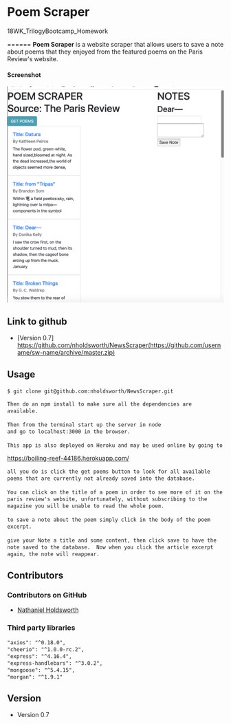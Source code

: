 # Poem Scraper

18WK_TrilogyBootcamp_Homework

======
**Poem Scraper** is a website scraper that allows users to save a note about poems that they enjoyed from the featured poems on the Paris Review's website.

#### Screenshot
![Screenshot software](poemscraperscreenshot.png "screenshot software")

## Link to github
* [Version 0.7] https://github.com/nholdsworth/NewsScraper(https://github.com/username/sw-name/archive/master.zip)


## Usage

```$ git clone git@github.com:nholdsworth/NewsScraper.git```


    Then do an npm install to make sure all the dependencies are available.

    Then from the terminal start up the server in node
    and go to localhost:3000 in the browser.

    This app is also deployed on Heroku and may be used online by going to
https://boiling-reef-44186.herokuapp.com/

    all you do is click the get poems button to look for all available poems that are currently not already saved into the database.  

    You can click on the title of a poem in order to see more of it on the paris review's website, unfortunately, without subscribing to the magazine you will be unable to read the whole poem.

    to save a note about the poem simply click in the body of the poem excerpt.

    give your Note a title and some content, then click save to have the note saved to the database.  Now when you click the article excerpt again, the note will reappear.
    
     

## Contributors

### Contributors on GitHub
* [Nathaniel Holdsworth](https://github.com/nholdsworth/NewsScraper/graphs/contributors)

### Third party libraries

    "axios": "^0.18.0",
    "cheerio": "^1.0.0-rc.2",
    "express": "^4.16.4",
    "express-handlebars": "^3.0.2",
    "mongoose": "^5.4.15",
    "morgan": "^1.9.1"

## Version 
* Version 0.7
